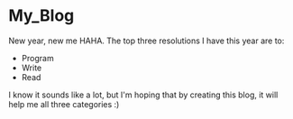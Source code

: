 # My_Blog
New year, new me HAHA. The top three resolutions I have this year are to:

- Program
- Write
- Read

I know it sounds like a lot, but I'm hoping that by creating this blog, it will help me all three categories :) 
